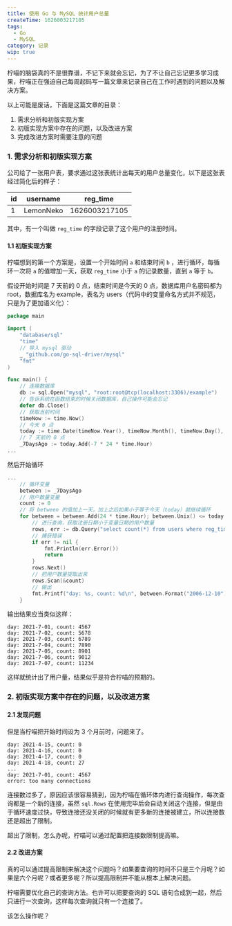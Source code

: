 ```yaml
---
title: 使用 Go 与 MySQL 统计用户总量
createTime: 1626003217105
tags:
  - Go
  - MySQL
category: 记录
wip: true
---
```

柠喵的脑袋真的不是很靠谱，不记下来就会忘记，为了不让自己忘记更多学习成果，柠喵正在强迫自己每周起码写一篇文章来记录自己在工作时遇到的问题以及解决方案。

以上可能是废话，下面是这篇文章的目录：

<!--more-->
1. 需求分析和初版实现方案
2. 初版实现方案中存在的问题，以及改进方案
3. 完成改进方案时需要注意的问题

### 1. 需求分析和初版实现方案
公司给了一张用户表，要求通过这张表统计出每天的用户总量变化，以下是这张表经过简化后的样子：

| id | username | reg_time |
|---|---|---|
| 1 | LemonNeko | 1626003217105 |

其中，有一个叫做 `reg_time` 的字段记录了这个用户的注册时间。

#### 1.1 初版实现方案
柠喵想到的第一个方案是，设置一个开始时间 `a` 和结束时间 `b` ，进行循环，每循环一次将 `a` 的值增加一天，获取 `reg_time` 小于 `a` 的记录数量，直到 `a` 等于 `b`。

假设开始时间是 7 天前的 0 点，结束时间是今天的 0 点，数据库用户名密码都为 root，数据库名为 example，表名为 users（代码中的变量命名方式并不规范，只是为了更加语义化）：

```go
package main

import (
    "database/sql"
    "time"
    // 导入 mysql 驱动
    _ "github.com/go-sql-driver/mysql"
    "fmt"
)

func main() {
    // 连接数据库
    db := sql.Open("mysql", "root:root@tcp(localhost:3306)/example")
    // 告诉系统在函数结束的时候关闭数据库，自己操作可能会忘记
    defer db.Close()
    // 获取当前时间
    timeNow := time.Now()
    // 今天 0 点
    today := time.Date(timeNow.Year(), timeNow.Month(), timeNow.Day(), 0, 0, 0, 0, timeNow.Location())
    // 7 天前的 0 点
    _7DaysAgo := today.Add(-7 * 24 * time.Hour)
...
```

然后开始循环

```go
...
    // 循环变量
    between := _7DaysAgo
    // 用户数量变量
    count := 0
    // 将 between 的值加上一天，加上之后如果小于等于今天（today）就继续循环
    for between = between.Add(24 * time.Hour); between.Unix() <= today.Unix(); {
        // 进行查询，获取注册日期小于变量日期的用户数量
        rows, err := db.Query("select count(*) from users where reg_time < ?", between.Unix())
        // 捕获错误
        if err != nil {
            fmt.Println(err.Error())
            return
        }
        rows.Next()
        // 把用户数量提取出来
        rows.Scan(&count)
        // 输出
        fmt.Printf("day: %s, count: %d\n", between.Format("2006-12-10"), count)
    }
```
输出结果应当类似这样：
```
day: 2021-7-01, count: 4567
day: 2021-7-02, count: 5678
day: 2021-7-03, count: 6789
day: 2021-7-04, count: 7890
day: 2021-7-05, count: 8901
day: 2021-7-06, count: 9012
day: 2021-7-07, count: 11234
```

这样就统计出了用户量，结果似乎是符合柠喵的预期的。

### 2. 初版实现方案中存在的问题，以及改进方案
#### 2.1 发现问题
但是当柠喵把开始时间设为 3 个月前时，问题来了。

```
day: 2021-4-15, count: 0
day: 2021-4-16, count: 0
day: 2021-4-17, count: 0
day: 2021-4-18, count: 27
...
day: 2021-7-01, count: 4567
error: too many connections
```
连接数过多了，原因应该很容易猜到，因为柠喵在循环体内进行查询操作，每次查询都是一个新的连接，虽然 `sql.Rows` 在使用完毕后会自动关闭这个连接，但是由于循环速度过快，导致连接还没关闭的时候就有更多新的连接被建立，所以连接数还是超出了限制。

超出了限制，怎么办呢，柠喵可以通过配置把连接数限制提高嘛。

#### 2.2 改进方案
真的可以通过提高限制来解决这个问题吗？如果要查询的时间不只是三个月呢？如果是六个月呢？或者更多呢？所以提高限制并不能从根本上解决问题。

柠喵需要优化自己的查询方法。也许可以把要查询的 SQL 语句合成到一起，然后只进行一次查询，这样每次查询就只有一个连接了。

该怎么操作呢？
